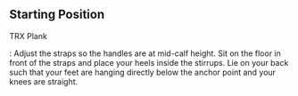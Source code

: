 ## Starting Position

TRX Plank

:   Adjust the straps so the handles are at mid-calf height.  Sit on the floor in front of the straps and place your heels inside the stirrups.  Lie on your back such that your feet are hanging directly below the anchor point and your knees are straight.